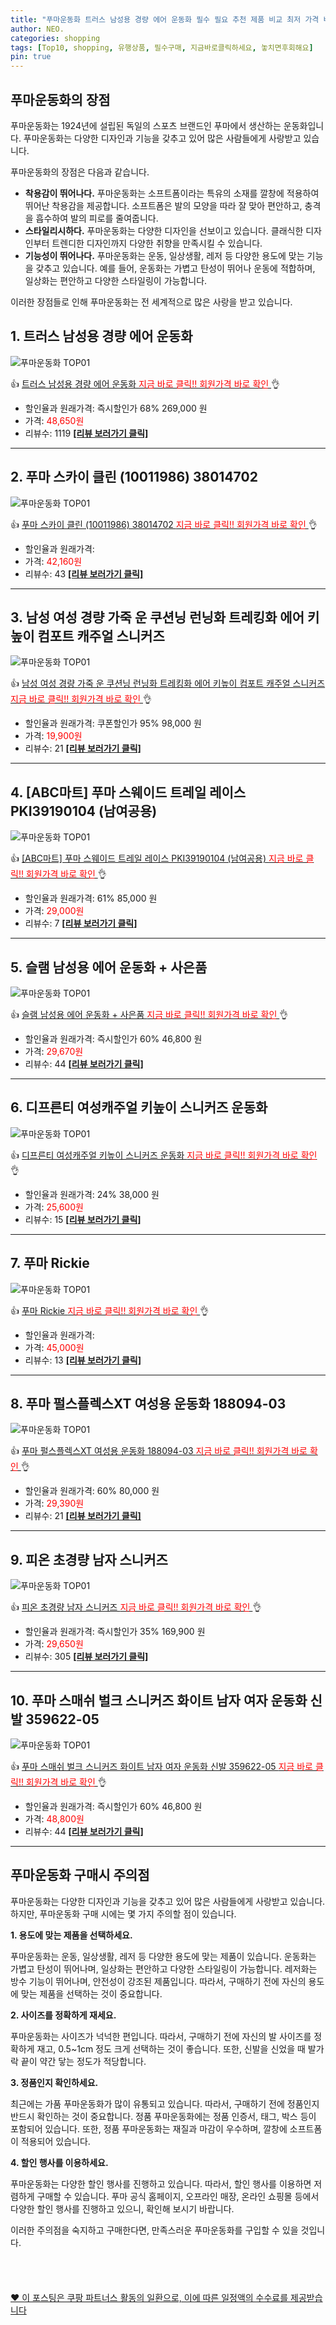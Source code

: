 ```yaml
---
title: "푸마운동화 트러스 남성용 경량 에어 운동화 필수 필요 추천 제품 비교 최저 가격 비교 장점 구매 후기 구매평"
author: NEO.
categories: shopping
tags: [Top10, shopping, 유행상품, 필수구매, 지금바로클릭하세요, 놓치면후회해요]
pin: true
---
```

## 푸마운동화의 장점

푸마운동화는 1924년에 설립된 독일의 스포츠 브랜드인 푸마에서 생산하는 운동화입니다. 푸마운동화는 다양한 디자인과 기능을 갖추고 있어 많은 사람들에게 사랑받고 있습니다.

푸마운동화의 장점은 다음과 같습니다.

* **착용감이 뛰어나다.** 푸마운동화는 소프트폼이라는 특유의 소재를 깔창에 적용하여 뛰어난 착용감을 제공합니다. 소프트폼은 발의 모양을 따라 잘 맞아 편안하고, 충격을 흡수하여 발의 피로를 줄여줍니다.
* **스타일리시하다.** 푸마운동화는 다양한 디자인을 선보이고 있습니다. 클래식한 디자인부터 트렌디한 디자인까지 다양한 취향을 만족시킬 수 있습니다.
* **기능성이 뛰어나다.** 푸마운동화는 운동, 일상생활, 레저 등 다양한 용도에 맞는 기능을 갖추고 있습니다. 예를 들어, 운동화는 가볍고 탄성이 뛰어나 운동에 적합하며, 일상화는 편안하고 다양한 스타일링이 가능합니다.

이러한 장점들로 인해 푸마운동화는 전 세계적으로 많은 사랑을 받고 있습니다.

   

## 1. 트러스 남성용 경량 에어 운동화

![푸마운동화 TOP01](https://thumbnail10.coupangcdn.com/thumbnails/remote/490x490ex/image/vendor_inventory/8959/d349e775aa1beeaf1c43571b17ae0cf12e60c14e7dcb4bf9c94750a0f1ca.jpg)


👍 [트러스 남성용 경량 에어 운동화 <font color=red> 지금 바로 클릭!! 회원가격 바로 확인 </font> ](https://link.coupang.com/re/AFFSDP?lptag=AF3617701&subid=GithubCoopas&pageKey=7164640273&traceid=V0-153&itemId=18037519426&vendorItemId=85847719252) 👌 


- 할인율과 원래가격: 즉시할인가 68%  269,000   원
- 가격: <span style='color:red'>48,650원</span>
- 리뷰수: 1119  [**[리뷰 보러가기 클릭]**](https://link.coupang.com/re/AFFSDP?lptag=AF3617701&subid=GithubCoopas&pageKey=7164640273&traceid=V0-153&itemId=18037519426&vendorItemId=85847719252)

---


   

## 2. 푸마 스카이 클린 (10011986) 38014702

![푸마운동화 TOP01](https://thumbnail6.coupangcdn.com/thumbnails/remote/490x490ex/image/vendor_inventory/c336/2e1183cc55769d03a73a0d7c6d5326b3b11c6dbc0f4d90d11368ee19ed5f.jpg)


👍 [푸마 스카이 클린 (10011986) 38014702 <font color=red> 지금 바로 클릭!! 회원가격 바로 확인 </font> ](https://link.coupang.com/re/AFFSDP?lptag=AF3617701&subid=GithubCoopas&pageKey=7457506480&traceid=V0-153&itemId=19430181481&vendorItemId=86544576321) 👌 


- 할인율과 원래가격: 
- 가격: <span style='color:red'>42,160원</span>
- 리뷰수: 43  [**[리뷰 보러가기 클릭]**](https://link.coupang.com/re/AFFSDP?lptag=AF3617701&subid=GithubCoopas&pageKey=7457506480&traceid=V0-153&itemId=19430181481&vendorItemId=86544576321)

---


   

## 3. 남성 여성 경량 가죽 운 쿠션닝 런닝화 트레킹화 에어 키높이 컴포트 캐주얼 스니커즈

![푸마운동화 TOP01](https://thumbnail8.coupangcdn.com/thumbnails/remote/490x490ex/image/vendor_inventory/fb6a/86195908557d6e37f37dd14ff1f95c78ea6f886a491286a2fd85cfb17667.jpg)


👍 [남성 여성 경량 가죽 운 쿠션닝 런닝화 트레킹화 에어 키높이 컴포트 캐주얼 스니커즈 <font color=red> 지금 바로 클릭!! 회원가격 바로 확인 </font> ](https://link.coupang.com/re/AFFSDP?lptag=AF3617701&subid=GithubCoopas&pageKey=7691907892&traceid=V0-153&itemId=19942518490&vendorItemId=87041743979) 👌 


- 할인율과 원래가격: 쿠폰할인가 95%  98,000   원
- 가격: <span style='color:red'>19,900원</span>
- 리뷰수: 21  [**[리뷰 보러가기 클릭]**](https://link.coupang.com/re/AFFSDP?lptag=AF3617701&subid=GithubCoopas&pageKey=7691907892&traceid=V0-153&itemId=19942518490&vendorItemId=87041743979)

---


   

## 4. [ABC마트] 푸마 스웨이드 트레일 레이스 PKI39190104 (남여공용)

![푸마운동화 TOP01](https://thumbnail6.coupangcdn.com/thumbnails/remote/490x490ex/image/vendor_inventory/3bf9/e0db5c994bbb894650e9737fdcd8e3d50ccb3927e99954f87e1ee156d97b.jpg)


👍 [[ABC마트] 푸마 스웨이드 트레일 레이스 PKI39190104 (남여공용) <font color=red> 지금 바로 클릭!! 회원가격 바로 확인 </font> ](https://link.coupang.com/re/AFFSDP?lptag=AF3617701&subid=GithubCoopas&pageKey=6916805835&traceid=V0-153&itemId=16688617950&vendorItemId=83871457304) 👌 


- 할인율과 원래가격: 61%  85,000   원
- 가격: <span style='color:red'>29,000원</span>
- 리뷰수: 7  [**[리뷰 보러가기 클릭]**](https://link.coupang.com/re/AFFSDP?lptag=AF3617701&subid=GithubCoopas&pageKey=6916805835&traceid=V0-153&itemId=16688617950&vendorItemId=83871457304)

---


   

## 5. 슬램 남성용 에어 운동화 + 사은품

![푸마운동화 TOP01](https://thumbnail8.coupangcdn.com/thumbnails/remote/490x490ex/image/vendor_inventory/de00/610551ed722b23c14ab9f10f4b2db8a94ccc85e34d80145c39bac9534b18.jpg)


👍 [슬램 남성용 에어 운동화 + 사은품 <font color=red> 지금 바로 클릭!! 회원가격 바로 확인 </font> ](https://link.coupang.com/re/AFFSDP?lptag=AF3617701&subid=GithubCoopas&pageKey=7687070569&traceid=V0-153&itemId=20546274857&vendorItemId=87147971182) 👌 


- 할인율과 원래가격: 즉시할인가 60%  46,800   원
- 가격: <span style='color:red'>29,670원</span>
- 리뷰수: 44  [**[리뷰 보러가기 클릭]**](https://link.coupang.com/re/AFFSDP?lptag=AF3617701&subid=GithubCoopas&pageKey=7687070569&traceid=V0-153&itemId=20546274857&vendorItemId=87147971182)

---


   

## 6. 디프른티 여성캐주얼 키높이 스니커즈 운동화

![푸마운동화 TOP01](https://thumbnail6.coupangcdn.com/thumbnails/remote/490x490ex/image/vendor_inventory/5ff2/6b34a64212a76cc4ac2b911dd703e21c1f9f7c44208151db733f3d642bf3.jpg)


👍 [디프른티 여성캐주얼 키높이 스니커즈 운동화 <font color=red> 지금 바로 클릭!! 회원가격 바로 확인 </font> ](https://link.coupang.com/re/AFFSDP?lptag=AF3617701&subid=GithubCoopas&pageKey=7441909662&traceid=V0-153&itemId=19353733458&vendorItemId=86466919811) 👌 


- 할인율과 원래가격: 24%  38,000   원
- 가격: <span style='color:red'>25,600원</span>
- 리뷰수: 15  [**[리뷰 보러가기 클릭]**](https://link.coupang.com/re/AFFSDP?lptag=AF3617701&subid=GithubCoopas&pageKey=7441909662&traceid=V0-153&itemId=19353733458&vendorItemId=86466919811)

---


   

## 7. 푸마 Rickie

![푸마운동화 TOP01](https://thumbnail7.coupangcdn.com/thumbnails/remote/490x490ex/image/retail/images/2023/01/31/12/7/0f09b4ec-1412-4678-9bd0-f67964405f14.jpg)


👍 [푸마 Rickie <font color=red> 지금 바로 클릭!! 회원가격 바로 확인 </font> ](https://link.coupang.com/re/AFFSDP?lptag=AF3617701&subid=GithubCoopas&pageKey=7101792587&traceid=V0-153&itemId=17729218101&vendorItemId=84893962704) 👌 


- 할인율과 원래가격: 
- 가격: <span style='color:red'>45,000원</span>
- 리뷰수: 13  [**[리뷰 보러가기 클릭]**](https://link.coupang.com/re/AFFSDP?lptag=AF3617701&subid=GithubCoopas&pageKey=7101792587&traceid=V0-153&itemId=17729218101&vendorItemId=84893962704)

---


   

## 8. 푸마 펄스플렉스XT 여성용 운동화 188094-03

![푸마운동화 TOP01](https://thumbnail8.coupangcdn.com/thumbnails/remote/490x490ex/image/retail/images/1360437998308460-f22e7b1b-167d-4bb0-a429-bb1d36838470.jpg)


👍 [푸마 펄스플렉스XT 여성용 운동화 188094-03 <font color=red> 지금 바로 클릭!! 회원가격 바로 확인 </font> ](https://link.coupang.com/re/AFFSDP?lptag=AF3617701&subid=GithubCoopas&pageKey=6410305367&traceid=V0-153&itemId=13744740053&vendorItemId=80995549085) 👌 


- 할인율과 원래가격: 60%  80,000   원
- 가격: <span style='color:red'>29,390원</span>
- 리뷰수: 21  [**[리뷰 보러가기 클릭]**](https://link.coupang.com/re/AFFSDP?lptag=AF3617701&subid=GithubCoopas&pageKey=6410305367&traceid=V0-153&itemId=13744740053&vendorItemId=80995549085)

---


   

## 9. 피온 초경량 남자 스니커즈

![푸마운동화 TOP01](https://thumbnail10.coupangcdn.com/thumbnails/remote/490x490ex/image/vendor_inventory/c207/be3ed7de93c5ef23b24a3b7f0063e0863da532f37e198f581e96a798f166.jpg)


👍 [피온 초경량 남자 스니커즈 <font color=red> 지금 바로 클릭!! 회원가격 바로 확인 </font> ](https://link.coupang.com/re/AFFSDP?lptag=AF3617701&subid=GithubCoopas&pageKey=7154105663&traceid=V0-153&itemId=17991981414&vendorItemId=85847728145) 👌 


- 할인율과 원래가격: 즉시할인가 35%  169,900   원
- 가격: <span style='color:red'>29,650원</span>
- 리뷰수: 305  [**[리뷰 보러가기 클릭]**](https://link.coupang.com/re/AFFSDP?lptag=AF3617701&subid=GithubCoopas&pageKey=7154105663&traceid=V0-153&itemId=17991981414&vendorItemId=85847728145)

---


   

## 10. 푸마 스매쉬 벌크 스니커즈 화이트 남자 여자 운동화 신발 359622-05

![푸마운동화 TOP01](https://thumbnail8.coupangcdn.com/thumbnails/remote/490x490ex/image/vendor_inventory/83bb/bc545624c935bd4faad9ba9cec0515440dde4c7eb8ef3c0fe4af5c295290.jpg)


👍 [푸마 스매쉬 벌크 스니커즈 화이트 남자 여자 운동화 신발 359622-05 <font color=red> 지금 바로 클릭!! 회원가격 바로 확인 </font> ](https://link.coupang.com/re/AFFSDP?lptag=AF3617701&subid=GithubCoopas&pageKey=35878593&traceid=V0-153&itemId=133171175&vendorItemId=70425465067) 👌 


- 할인율과 원래가격: 즉시할인가 60%  46,800   원
- 가격: <span style='color:red'>48,800원</span>
- 리뷰수: 44  [**[리뷰 보러가기 클릭]**](https://link.coupang.com/re/AFFSDP?lptag=AF3617701&subid=GithubCoopas&pageKey=35878593&traceid=V0-153&itemId=133171175&vendorItemId=70425465067)

---
## 푸마운동화 구매시 주의점

푸마운동화는 다양한 디자인과 기능을 갖추고 있어 많은 사람들에게 사랑받고 있습니다. 하지만, 푸마운동화 구매 시에는 몇 가지 주의할 점이 있습니다.

**1. 용도에 맞는 제품을 선택하세요.**

푸마운동화는 운동, 일상생활, 레저 등 다양한 용도에 맞는 제품이 있습니다. 운동화는 가볍고 탄성이 뛰어나며, 일상화는 편안하고 다양한 스타일링이 가능합니다. 레저화는 방수 기능이 뛰어나며, 안전성이 강조된 제품입니다. 따라서, 구매하기 전에 자신의 용도에 맞는 제품을 선택하는 것이 중요합니다.

**2. 사이즈를 정확하게 재세요.**

푸마운동화는 사이즈가 넉넉한 편입니다. 따라서, 구매하기 전에 자신의 발 사이즈를 정확하게 재고, 0.5~1cm 정도 크게 선택하는 것이 좋습니다. 또한, 신발을 신었을 때 발가락 끝이 약간 닿는 정도가 적당합니다.

**3. 정품인지 확인하세요.**

최근에는 가품 푸마운동화가 많이 유통되고 있습니다. 따라서, 구매하기 전에 정품인지 반드시 확인하는 것이 중요합니다. 정품 푸마운동화에는 정품 인증서, 태그, 박스 등이 포함되어 있습니다. 또한, 정품 푸마운동화는 재질과 마감이 우수하며, 깔창에 소프트폼이 적용되어 있습니다.

**4. 할인 행사를 이용하세요.**

푸마운동화는 다양한 할인 행사를 진행하고 있습니다. 따라서, 할인 행사를 이용하면 저렴하게 구매할 수 있습니다. 푸마 공식 홈페이지, 오프라인 매장, 온라인 쇼핑몰 등에서 다양한 할인 행사를 진행하고 있으니, 확인해 보시기 바랍니다.

이러한 주의점을 숙지하고 구매한다면, 만족스러운 푸마운동화를 구입할 수 있을 것입니다.<br><br><br><br><br> [ ❤  이 포스팅은 쿠팡 파트너스 활동의 일환으로, 이에 따른 일정액의 수수료를 제공받습니다](https://link.coupang.com/a/bcEFyh)